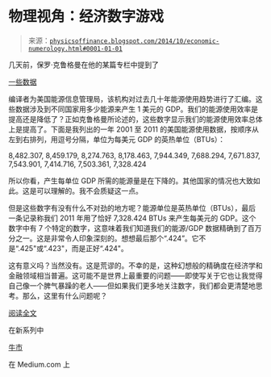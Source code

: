 <!--yml

分类：未分类

日期：2024-05-18 06:50:25

-->

# 物理视角：经济数字游戏

> 来源：[`physicsoffinance.blogspot.com/2014/10/economic-numerology.html#0001-01-01`](http://physicsoffinance.blogspot.com/2014/10/economic-numerology.html#0001-01-01)

几天前，保罗·克鲁格曼在他的某篇专栏中提到了

[一些数据](http://www.eia.gov/cfapps/ipdbproject/iedindex3.cfm?tid=92&pid=46&aid=2&cid=regions&syid=1980&eyid=2011&unit=BTUPUSDM#)

编译者为美国能源信息管理局，该机构对过去几十年能源使用趋势进行了汇编。这些数据涉及到不同国家用多少能源来产生 1 美元的 GDP。我们的能源使用效率是提高还是降低了？正如克鲁格曼所论述的，这些数字显示我们的能源使用效率总体上是提高了。下面是我列出的一年 2001 至 2011 的美国能源使用数据，按顺序从左到右排列，用逗号分隔，单位为每美元 GDP 的英热单位（BTUs）：

8,482.307, 8,459.179, 8,274.763, 8,178.463, 7,944.349, 7,688.294, 7,671.837, 7,543.901, 7,414.716, 7,503.361, 7,328.424

所以你看，产生每单位 GDP 所需的能源量是在下降的。其他国家的情况也大致如此。这是可以理解的。我不会质疑这一点。

但是这些数字有没有什么不对劲的地方呢？能源单位是英热单位（BTUs），最后一条记录称我们 2011 年用了恰好 7,328.424 BTUs 来产生每美元的 GDP。这个数字中有 7 个特定的数字，这意味着我们知道我们的能源/GDP 数据精确到了百万分之一。这是非常令人印象深刻的。想想最后那个“.424”。它不是“.425"或“.423"，而是正好“.424"。

这有意义吗？当然没有。这是荒谬的。不幸的是，这种幻想般的精确度在经济学和金融领域相当普遍。这可能不是世界上最重要的问题——即使写关于它也让我觉得自己像一个脾气暴躁的老人——但如果我们更多地关注数字，我们都会更清楚地思考。那么，这里有什么问题呢？

[阅读全文](https://medium.com/bull-market/economic-numerology-4a3262fc2331)

在新系列中

[牛市](https://medium.com/bull-market)

在 Medium.com 上
